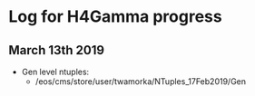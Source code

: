 # Log for H4Gamma progress

## March 13th 2019
- Gen level ntuples:
  - /eos/cms/store/user/twamorka/NTuples_17Feb2019/Gen

